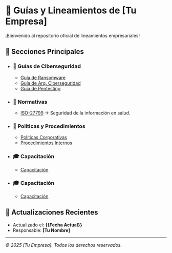 # 📘 Guías y Lineamientos de [Tu Empresa]  

¡Bienvenido al repositorio oficial de lineamientos empresariales!

## 🏢 Secciones Principales

- ### 📘 Guías de Ciberseguridad
  - [Guía de Ransomware](./guias/guia-ransomware.md)
  - [Guía de Arq. Ciberseguridad](./guias/objetivo-arq-ciber.md)
  - [Guía de Pentesting](./guias/guia-pentesting.md)

- ### 📘 Normativas
  - [ISO-27799](./Docs/ISO-27799-2016.pdf) → Seguridad de la información en salud.

- ### 🏢 Políticas y Procedimientos
  - [Políticas Corporativas](./politicas.md)
  - [Procedimientos Internos](./procedimientos.md)
  
- ### 🎓 Capacitación
  - [Capacitación](./capacitacion.md)

- ### 🎓 Capacitación
  - [Capacitación](./capacitacion.md)

## 📢 Actualizaciones Recientes
- Actualizado el: **{{Fecha Actual}}**
- Responsable: **[Tu Nombre]**

---
_© 2025 [Tu Empresa]. Todos los derechos reservados._
